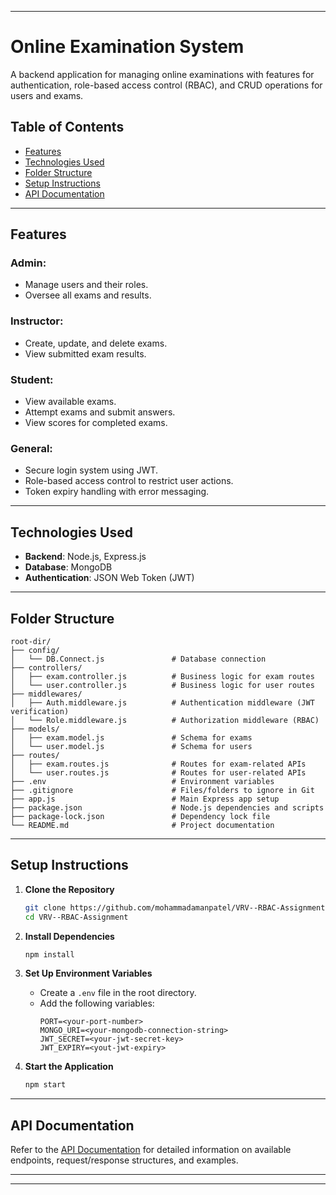 
---

# Online Examination System

A backend application for managing online examinations with features for authentication, role-based access control (RBAC), and CRUD operations for users and exams.

## Table of Contents
- [Features](#features)
- [Technologies Used](#technologies-used)
- [Folder Structure](#folder-structure)
- [Setup Instructions](#setup-instructions)
- [API Documentation](#api-documentation)

---

## Features

### Admin:
- Manage users and their roles.
- Oversee all exams and results.

### Instructor:
- Create, update, and delete exams.
- View submitted exam results.

### Student:
- View available exams.
- Attempt exams and submit answers.
- View scores for completed exams.

### General:
- Secure login system using JWT.
- Role-based access control to restrict user actions.
- Token expiry handling with error messaging.

---

## Technologies Used
- **Backend**: Node.js, Express.js
- **Database**: MongoDB
- **Authentication**: JSON Web Token (JWT)
---

## Folder Structure

```plaintext
root-dir/
├── config/
│   └── DB.Connect.js               # Database connection
├── controllers/
│   ├── exam.controller.js          # Business logic for exam routes
│   └── user.controller.js          # Business logic for user routes
├── middlewares/
│   ├── Auth.middleware.js          # Authentication middleware (JWT verification)
│   └── Role.middleware.js          # Authorization middleware (RBAC)
├── models/
│   ├── exam.model.js               # Schema for exams
│   └── user.model.js               # Schema for users
├── routes/
│   ├── exam.routes.js              # Routes for exam-related APIs
│   └── user.routes.js              # Routes for user-related APIs
├── .env                            # Environment variables
├── .gitignore                      # Files/folders to ignore in Git
├── app.js                          # Main Express app setup
├── package.json                    # Node.js dependencies and scripts
├── package-lock.json               # Dependency lock file
└── README.md                       # Project documentation
```

---

## Setup Instructions

1. **Clone the Repository**
   ```bash
   git clone https://github.com/mohammadamanpatel/VRV--RBAC-Assignment
   cd VRV--RBAC-Assignment
   ```

2. **Install Dependencies**
   ```bash
   npm install
   ```

3. **Set Up Environment Variables**
   - Create a `.env` file in the root directory.
   - Add the following variables:
     ```env
     PORT=<your-port-number>
     MONGO_URI=<your-mongodb-connection-string>
     JWT_SECRET=<your-jwt-secret-key>
     JWT_EXPIRY=<yout-jwt-expiry>
     ```

4. **Start the Application**
   ```bash
   npm start
   ```

---

## API Documentation

Refer to the [API Documentation](https://www.postman.com/joint-operations-cosmologist-64352344/workspace/exam-system-endpoints/collection/30730048-f9511483-07ec-40e6-ad90-ae8352cb0c45?action=share&creator=30730048) for detailed information on available endpoints, request/response structures, and examples.

---

---
